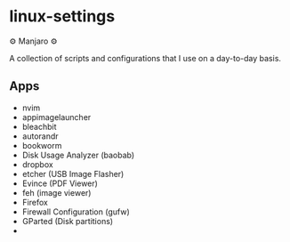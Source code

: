 # linux-settings
⚙ Manjaro ⚙  

A collection of scripts and configurations that I use on a day-to-day basis.

## Apps

- nvim
- appimagelauncher
- bleachbit
- autorandr
- bookworm
- Disk Usage Analyzer (baobab)
- dropbox
- etcher (USB Image Flasher)
- Evince (PDF Viewer)
- feh (image viewer)
- Firefox
- Firewall Configuration (gufw)
- GParted (Disk partitions)
- 
